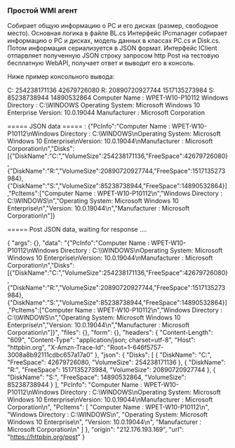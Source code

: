 ﻿<h3>Простой WMI агент </h3>
Собирает общую информацию о РС и его
дисках (размер, свободное место).
Основная логика в файле BL.cs
Интерфейс IPcmanager собирает информацию
о PC и дисках, модель данных в классах
PC.cs и Disk.cs. Потом информация сериализуется
в JSON формат.  Интерфейс IClient отпарвляет полученную 
JSON строку запросом http Post на тестовую бесплатную 
WebAPI, получает ответ и выводит его в консоль.

Ниже пример консольного вывода:


C:  254238171136  42679726080
R:  20890720927744  1517135273984
S:  85238738944  14890532864
Computer Name : WPET-W10-P10112
Windows Directory : C:\WINDOWS
Operating System: Microsoft Windows 10 Enterprise
Version: 10.0.19044
Manufacturer : Microsoft Corporation

 ===== JSON data ===== :
{"PcInfo":"Computer Name : WPET-W10-P10112\nWindows Directory : C:\\WINDOWS\nOperating System: Microsoft Windows 10 Enterprise\nVersion: 10.0.19044\nManufacturer : Microsoft Corporation\n","Disks":[{"DiskName":"C:","VolumeSize":254238171136,"FreeSpace":42679726080},{"DiskName":"R:","VolumeSize":20890720927744,"FreeSpace":1517135273984},{"DiskName":"S:","VolumeSize":85238738944,"FreeSpace":14890532864}],"PcItems":["Computer Name : WPET-W10-P10112\n","Windows Directory : C:\\WINDOWS\n","Operating System: Microsoft Windows 10 Enterprise\n","Version: 10.0.19044\n","Manufacturer : Microsoft Corporation\n"]}

 ===== Post JSON data, waiting for response ....

{
  "args": {},
  "data": "{\"PcInfo\":\"Computer Name : WPET-W10-P10112\\nWindows Directory : C:\\\\WINDOWS\\nOperating System: Microsoft Windows 10 Enterprise\\nVersion: 10.0.19044\\nManufacturer : Microsoft Corporation\\n\",\"Disks\":[{\"DiskName\":\"C:\",\"VolumeSize\":254238171136,\"FreeSpace\":42679726080},{\"DiskName\":\"R:\",\"VolumeSize\":20890720927744,\"FreeSpace\":1517135273984},{\"DiskName\":\"S:\",\"VolumeSize\":85238738944,\"FreeSpace\":14890532864}],\"PcItems\":[\"Computer Name : WPET-W10-P10112\\n\",\"Windows Directory : C:\\\\WINDOWS\\n\",\"Operating System: Microsoft Windows 10 Enterprise\\n\",\"Version: 10.0.19044\\n\",\"Manufacturer : Microsoft Corporation\\n\"]}",
  "files": {},
  "form": {},
  "headers": {
    "Content-Length": "609",
    "Content-Type": "application/json; charset=utf-8",
    "Host": "httpbin.org",
    "X-Amzn-Trace-Id": "Root=1-646f5757-3008a8b92111cdbc657a17a0"
  },
  "json": {
    "Disks": [
      {
        "DiskName": "C:",
        "FreeSpace": 42679726080,
        "VolumeSize": 254238171136
      },
      {
        "DiskName": "R:",
        "FreeSpace": 1517135273984,
        "VolumeSize": 20890720927744
      },
      {
        "DiskName": "S:",
        "FreeSpace": 14890532864,
        "VolumeSize": 85238738944
      }
    ],
    "PcInfo": "Computer Name : WPET-W10-P10112\nWindows Directory : C:\\WINDOWS\nOperating System: Microsoft Windows 10 Enterprise\nVersion: 10.0.19044\nManufacturer : Microsoft Corporation\n",
    "PcItems": [
      "Computer Name : WPET-W10-P10112\n",
      "Windows Directory : C:\\WINDOWS\n",
      "Operating System: Microsoft Windows 10 Enterprise\n",
      "Version: 10.0.19044\n",
      "Manufacturer : Microsoft Corporation\n"
    ]
  },
  "origin": "212.176.193.169",
  "url": "https://httpbin.org/post"
}

